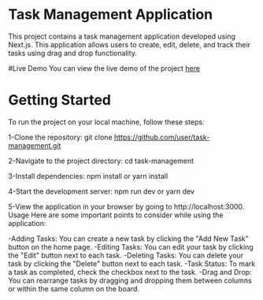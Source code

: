 # Task Management Application
This project contains a task management application developed using Next.js. This application allows users to create, edit, delete, and track their tasks using drag and drop functionality.

#Live Demo
You can view the live demo of the project [here](https://task-management-weld-seven.vercel.app/)

# Getting Started
To run the project on your local machine, follow these steps:

1-Clone the repository:
git clone https://github.com/user/task-management.git

2-Navigate to the project directory:
cd task-management

3-Install dependencies:
npm install
or
yarn install

4-Start the development server:
npm run dev
or
yarn dev

5-View the application in your browser by going to http://localhost:3000.
Usage
Here are some important points to consider while using the application:

-Adding Tasks: You can create a new task by clicking the "Add New Task" button on the home page.
-Editing Tasks: You can edit your task by clicking the "Edit" button next to each task.
-Deleting Tasks: You can delete your task by clicking the "Delete" button next to each task.
-Task Status: To mark a task as completed, check the checkbox next to the task.
-Drag and Drop: You can rearrange tasks by dragging and dropping them between columns or within the same column on the board.




